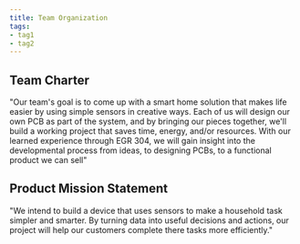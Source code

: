 ```yaml
---
title: Team Organization
tags:
- tag1
- tag2
---
```


## Team Charter

"Our team's goal is to come up with a smart home solution that makes life easier by using simple sensors in creative ways. Each of us will design our own PCB as part of the system, and by bringing our pieces together, we'll build a working project that saves time, energy, and/or resources. With our learned experience through EGR 304, we will gain insight into the developmental process from ideas, to designing PCBs, to a functional product we can sell"

## Product Mission Statement

"We intend to build a device that uses sensors to make a household task simpler and smarter. By turning data into useful decisions and actions, our project will help our customers complete there tasks more efficiently."
